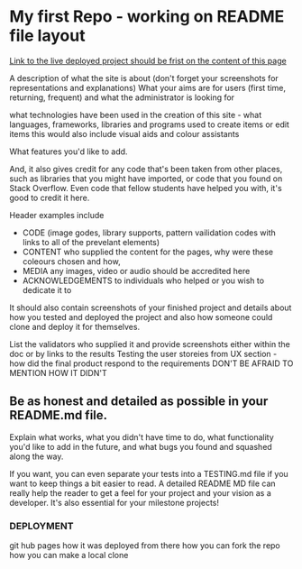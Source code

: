 # My first Repo - working on README file layout

[Link to the live deployed project should be frist on the content of this page](https://codeinstitute.net)

A description of what the site is about (don't forget your screenshots for representations and explanations)
What your aims are for users (first time, returning, frequent) and what the administrator is looking for 


what technologies have been used in the creation of this site - what languages, frameworks, libraries and programs used to create items or edit items this would also include visual aids and colour assistants

 
What features you'd like to add.


And, it also gives credit for any code that's been taken from other places,
such as libraries that you might have imported, or code that you found on Stack Overflow.  Even code that fellow students have helped you with, it's good to credit it here.  

Header examples include 
 - CODE  (image godes, library supports, pattern vailidation codes with links to all of the prevelant elements)
 - CONTENT  who supplied the content for the pages, why were these coleours chosen and how, 
 - MEDIA  any images, video or audio should be accredited here
 - ACKNOWLEDGEMENTS  to individuals who helped or you wish to dedicate it to


It should also contain screenshots of your finished project and details about how you
tested and deployed the project and also how someone could clone and deploy it for themselves.

List the validators who supplied it and provide screenshots either within the doc or by links to the results
Testing the user storeies from UX section - how did the final product respond to the requirements DON'T BE AFRAID TO MENTION HOW IT DIDN'T

## Be as honest and detailed as possible in your README.md file.

Explain what works, what you didn't have time to do, what functionality
you'd like to add in the future, and what bugs you found and squashed along the way.

If you want, you can even separate your tests into a TESTING.md file if you want to keep
things a bit easier to read. A detailed README MD file can really help the reader to get a feel
for your project and your vision as a developer. It's also essential for your milestone projects!


### DEPLOYMENT
git hub pages how it was deployed from there
how you can fork the repo
how you can make a local clone
